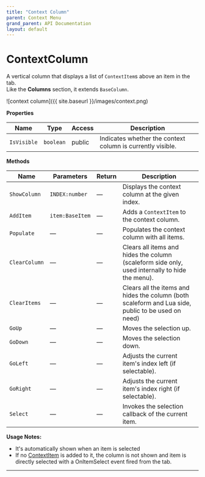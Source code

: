 ```yaml
---
title: "Context Column"
parent: Context Menu
grand_parent: API Documentation
layout: default
---
```


# ContextColumn

A vertical column that displays a list of `ContextItem`s above an item in the tab.  
Like the **Columns** section, it extends `BaseColumn`.

![context column]({{ site.baseurl }}/images/context.png)

**Properties**

| Name | Type | Access | Description |
|------|------|--------|-------------|
| `IsVisible` | `boolean` | public | Indicates whether the context column is currently visible. |

**Methods**

| Name | Parameters | Return | Description |
|------|------------|--------|-------------|
| `ShowColumn` | `INDEX:number` | — | Displays the context column at the given index. |
| `AddItem` | `item:BaseItem` | — | Adds a `ContextItem` to the context column. |
| `Populate` | — | — | Populates the context column with all items. |
| `ClearColumn` | — | — | Clears all items and hides the column (scaleform side only, used internally to hide the menu). |
| `ClearItems` | — | — | Clears all the items and hides the column (both scaleform and Lua side, public to be used on need) | 
| `GoUp` | — | — | Moves the selection up. |
| `GoDown` | — | — | Moves the selection down. |
| `GoLeft` | — | — | Adjusts the current item's index left (if selectable). |
| `GoRight` | — | — | Adjusts the current item's index right (if selectable). |
| `Select` | — | — | Invokes the selection callback of the current item. |

**Usage Notes:**
- It's automatically shown when an item is selected
- If no [ContextItem](./contextitem.md) is added to it, the column is not shown and item is directly selected with a OnItemSelect event fired from the tab.

---